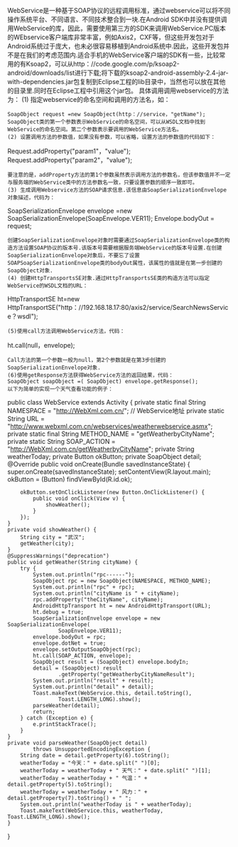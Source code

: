 WebService是一种基于SOAP协议的远程调用标准，通过webservice可以将不同操作系统平台、不同语言、不同技术整合到一块.在Android SDK中并没有提供调用WebService的库，因此，需要使用第三方的SDK来调用WebService.PC版本的WEbservice客户端库非常丰富，例如Axis2，CXF等，但这些开发包对于Android系统过于庞大，也未必很容易移植到Android系统中.因此，这些开发包并不是在我们的考虑范围内.适合手机的WebService客户端的SDK有一些，比较常用的有Ksoap2，可以从http：//code.google.com/p/ksoap2-android/downloads/list进行下载;将下载的ksoap2-android-assembly-2.4-jar-with-dependencies.jar包复制到Eclipse工程的lib目录中，当然也可以放在其他的目录里.同时在Eclipse工程中引用这个jar包。
具体调用调用webservice的方法为：
(1) 指定webservice的命名空间和调用的方法名，如：
```  
SoapObject request =new SoapObject(http：//service，"getName");
SoapObject类的第一个参数表示WebService的命名空间，可以从WSDL文档中找到WebService的命名空间。第二个参数表示要调用的WebService方法名。
(2) 设置调用方法的参数值，如果没有参数，可以省略，设置方法的参数值的代码如下：
```  
Request.addProperty("param1"，"value");
Request.addProperty("param2"，"value");
```
要注意的是，addProperty方法的第1个参数虽然表示调用方法的参数名，但该参数值并不一定与服务端的WebService类中的方法参数名一致，只要设置参数的顺序一致即可。
(3) 生成调用Webservice方法的SOAP请求信息.该信息由SoapSerializationEnvelope对象描述，代码为：
```  
SoapSerializationEnvelope envelope =new SoapSerializationEnvelope(SoapEnvelope.VER11);
Envelope.bodyOut = request;
```
创建SoapSerializationEnvelope对象时需要通过SoapSerializationEnvelope类的构造方法设置SOAP协议的版本号.该版本号需要根据服务端WebService的版本号设置.在创建SoapSerializationEnvelope对象后，不要忘了设置SOAPSoapSerializationEnvelope类的bodyOut属性，该属性的值就是在第一步创建的SoapObject对象.
(4) 创建HttpTransportsSE对象.通过HttpTransportsSE类的构造方法可以指定WebService的WSDL文档的URL：
```  
HttpTransportSE ht=new HttpTransportSE("http：//192.168.18.17:80/axis2/service/SearchNewsService？wsdl");
```
(5)使用call方法调用WebService方法，代码：
```  
ht.call(null，envelope);
```
Call方法的第一个参数一般为null，第2个参数就是在第3步创建的SoapSerializationEnvelope对象.
(6)使用getResponse方法获得WebService方法的返回结果，代码：
SoapObject soapObject =( SoapObject) envelope.getResponse();
以下为简单的实现一个天气查看功能的例子：
```  
public class WebService extends Activity {
	private static final String NAMESPACE = "http://WebXml.com.cn/";
	// WebService地址
	private static String URL = "http://www.webxml.com.cn/webservices/weatherwebservice.asmx";
	private static final String METHOD_NAME = "getWeatherbyCityName";
	private static String SOAP_ACTION = "http://WebXml.com.cn/getWeatherbyCityName";
	private String weatherToday;
	private Button okButton;
	private SoapObject detail;
	@Override
	public void onCreate(Bundle savedInstanceState) {
		super.onCreate(savedInstanceState);
		setContentView(R.layout.main);
		okButton = (Button) findViewById(R.id.ok);

		okButton.setOnClickListener(new Button.OnClickListener() {
			public void onClick(View v) {
				showWeather();
			}
		});
	}
	private void showWeather() {
		String city = "武汉";
		getWeather(city);
	}
	@SuppressWarnings("deprecation")
	public void getWeather(String cityName) {
		try {
			System.out.println("rpc------");
			SoapObject rpc = new SoapObject(NAMESPACE, METHOD_NAME);
			System.out.println("rpc" + rpc);
			System.out.println("cityName is " + cityName);
			rpc.addProperty("theCityName", cityName);
			AndroidHttpTransport ht = new AndroidHttpTransport(URL);
			ht.debug = true;
			SoapSerializationEnvelope envelope = new SoapSerializationEnvelope(
					SoapEnvelope.VER11);
			envelope.bodyOut = rpc;
			envelope.dotNet = true;
			envelope.setOutputSoapObject(rpc);
			ht.call(SOAP_ACTION, envelope);
			SoapObject result = (SoapObject) envelope.bodyIn;
			detail = (SoapObject) result
					.getProperty("getWeatherbyCityNameResult");
			System.out.println("result" + result);
			System.out.println("detail" + detail);
			Toast.makeText(WebService.this, detail.toString(),
					Toast.LENGTH_LONG).show();
			parseWeather(detail);
			return;
		} catch (Exception e) {
			e.printStackTrace();
		}
	}
	private void parseWeather(SoapObject detail)
			throws UnsupportedEncodingException {
		String date = detail.getProperty(6).toString();
		weatherToday = "今天：" + date.split(" ")[0];
		weatherToday = weatherToday + " 天气：" + date.split(" ")[1];
		weatherToday = weatherToday + " 气温：" + detail.getProperty(5).toString();
		weatherToday = weatherToday + " 风力：" + detail.getProperty(7).toString() + " ";
		System.out.println("weatherToday is " + weatherToday);
		Toast.makeText(WebService.this, weatherToday, Toast.LENGTH_LONG).show();
	}
}
```